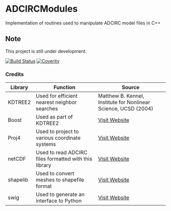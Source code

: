 # ADCIRCModules
Implementation of routines used to manipulate ADCIRC model files in C++

## Note
This project is still under development.

[![Build Status](https://travis-ci.org/zcobell/ADCModules.svg?branch=master)](https://travis-ci.org/zcobell/ADCModules)
[![Coverity](https://scan.coverity.com/projects/14684/badge.svg)](https://scan.coverity.com/projects/zcobell-adcmodules)

### Credits
| Library  | Function | Source |
|----------|----------|--------|
| KDTREE2  | Used for efficient nearest neighbor searches | Matthew B. Kennel, Institute for Nonlinear Science, UCSD (2004) |
| Boost    | Used as part of KDTREE2 | [Visit Website](http://www.boost.org/) |
| Proj4    | Used to project to various coordinate systems |[Visit Website](https://trac.osgeo.org/proj/) |
| netCDF   | Used to read ADCIRC files formatted with this library | [Visit Website](http://www.unidata.ucar.edu/software/netcdf/) |
| shapelib | Used to convert meshes to shapefile format | [Visit Website](http://shapelib.maptools.org/) |
| swig     | Used to generate an interface to Python | [Visit Website](http://www.swig.org/) |
